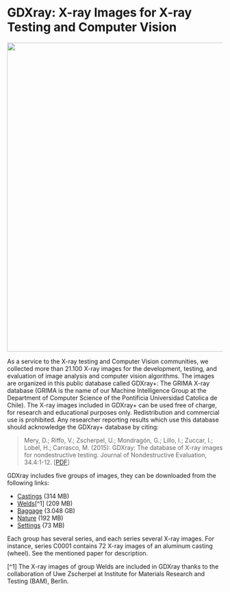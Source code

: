 # GDXray: X-ray Images for X-ray Testing and Computer Vision

<img src="https://domingomery.ing.puc.cl/wp-content/uploads/2020/03/Screen-Shot-2020-03-09-at-3.20.43-pm-768x627.png" style="width: 720px">

As a service to the X-ray testing and Computer Vision communities, we collected more than 21.100 X-ray images for the development, testing, and evaluation of image analysis and computer vision algorithms. The images are organized in this public database called GDXray+: The GRIMA X-ray database (GRIMA is the name of our Machine Intelligence Group at the Department of Computer Science of the Pontificia Universidad Catolica de Chile). The X-ray images included in GDXray+ can be used free of charge, for research and educational purposes only. Redistribution and commercial use is prohibited. Any researcher reporting results which use this database should acknowledge the GDXray+ database by citing:

> Mery, D.; Riffo, V.; Zscherpel, U.; Mondragón, G.; Lillo, I.; Zuccar, I.; Lobel, H.; Carrasco, M. (2015): GDXray: The database of X-ray images for nondestructive testing. Journal of Nondestructive Evaluation, 34.4:1-12. [[PDF](http://dmery.sitios.ing.uc.cl/Prints/ISI-Journals/2015-JNDE-GDXray.pdf)]

GDXray includes five groups of images, they can be downloaded from the following links:

- [Castings](http://dmery.sitios.ing.uc.cl/images/GDXray/Castings.zip) (314 MB)
- [Welds](http://dmery.sitios.ing.uc.cl/images/GDXray/Welds.zip)[^1] (209 MB) 
- [Baggage](http://dmery.sitios.ing.uc.cl/images/GDXray/Baggages.zip) (3.048 GB)
- [Nature](http://dmery.sitios.ing.uc.cl/images/GDXray/Nature.zip) (192 MB)
- [Settings](http://dmery.sitios.ing.uc.cl/images/GDXray/Settings.zip) (73 MB)

Each group has several series, and each series several X-ray images. For instance, series C0001 contains 72 X-ray images of an aluminum casting (wheel). See the mentioned paper for description.

[^1] The X-ray images of group Welds are included in GDXray thanks to the collaboration of Uwe Zscherpel at Institute for Materials Research and Testing (BAM), Berlin.
